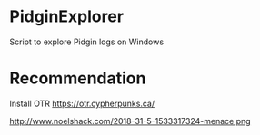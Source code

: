 # PidginExplorer
Script to explore Pidgin logs on Windows

# Recommendation
Install OTR https://otr.cypherpunks.ca/


http://www.noelshack.com/2018-31-5-1533317324-menace.png
